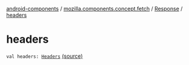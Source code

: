 [android-components](../../index.md) / [mozilla.components.concept.fetch](../index.md) / [Response](index.md) / [headers](./headers.md)

# headers

`val headers: `[`Headers`](../-headers/index.md) [(source)](https://github.com/mozilla-mobile/android-components/blob/master/components/concept/fetch/src/main/java/mozilla/components/concept/fetch/Response.kt#L34)